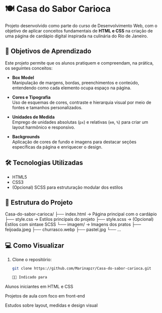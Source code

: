 # 🍽️ Casa do Sabor Carioca

Projeto desenvolvido como parte do curso de Desenvolvimento Web, com o objetivo de aplicar conceitos fundamentais de **HTML e CSS** na criação de uma página de cardápio digital inspirada na culinária do Rio de Janeiro.

## 🎯 Objetivos de Aprendizado

Este projeto permite que os alunos pratiquem e compreendam, na prática, os seguintes conceitos:

- **Box Model**  
  Manipulação de margens, bordas, preenchimentos e conteúdo, entendendo como cada elemento ocupa espaço na página.

- **Cores e Tipografia**  
  Uso de esquemas de cores, contraste e hierarquia visual por meio de fontes e tamanhos personalizados.

- **Unidades de Medida**  
  Emprego de unidades absolutas (`px`) e relativas (`em`, `%`) para criar um layout harmônico e responsivo.

- **Backgrounds**  
  Aplicação de cores de fundo e imagens para destacar seções específicas da página e enriquecer o design.

## 🛠️ Tecnologias Utilizadas

- HTML5
- CSS3
- (Opcional) SCSS para estruturação modular dos estilos

## 📁 Estrutura do Projeto
Casa-do-sabor-carioca/
├── index.html → Página principal com o cardápio
├── style.css → Estilos principais do projeto
├── style.scss → (Opcional) Estilos com sintaxe SCSS
└── imagem/ → Imagens dos pratos
├── feijoada.jpeg
├── churrasco.webp
├── pastel.jpg
└── ...
## 💻 Como Visualizar

1. Clone o repositório:
   ```bash
   git clone https://github.com/Marinapzr/Casa-do-sabor-carioca.git
   
   👩‍🏫 Indicado para
Alunos iniciantes em HTML e CSS

Projetos de aula com foco em front-end

Estudos sobre layout, medidas e design visual
